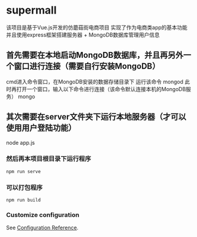 # supermall
该项目是基于Vue.js开发的仿蘑菇街电商项目
实现了作为电商类app的基本功能
并且使用express框架搭建服务器 + MongoDB数据库管理用户信息

## 首先需要在本地启动MongoDB数据库，并且再另外一个窗口进行连接（需要自行安装MongoDB）
cmd进入命令窗口，在MongoDB安装的数据存储目录下 运行该命令
mongod
此时再打开一个窗口，输入以下命令进行连接（该命令默认连接本机的MongoDB服务）
mongo

## 其次需要在server文件夹下运行本地服务器（才可以使用用户登陆功能）
node app.js


### 然后再本项目根目录下运行程序
```
npm run serve
```

### 可以打包程序
```
npm run build
```

### Customize configuration
See [Configuration Reference](https://cli.vuejs.org/config/).
